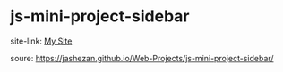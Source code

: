 # js-mini-project-sidebar

site-link: [My Site](https://jashezan.github.io/js-mini-project-sidebar/)

soure: https://jashezan.github.io/Web-Projects/js-mini-project-sidebar/

